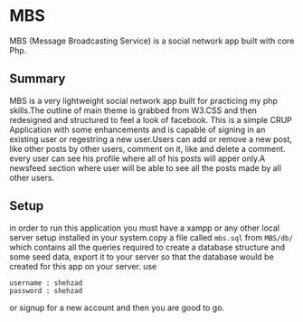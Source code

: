 # MBS
MBS (Message Broadcasting Service) is a social network app built with core Php.

## Summary
MBS is a very lightweight social network app built for practicing my php skills.The outline of main theme is grabbed from W3.CSS and then redesigned and structured to feel a look of facebook.
This is a simple CRUP Application with some enhancements and is capable of signing in an existing user or regestring a new user.Users can add or remove a new post, like other posts by other users, comment on it, like and delete  a comment. every user can see his profile where all of his posts will apper only.A newsfeed section where user will be able to see all the posts made by all other users.  

## Setup
in order to run this application you must have a xampp or any other local server setup installed in your system.copy a file called 
`mbs.sql` from `MBS/db/` which contains all the queries required to create a database structure and some seed data,
export it to your server so that the database would be created for this app on your server.
use 
```
username : shehzad
password : shehzad
```
or signup for a new account and then you are good to go.
